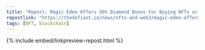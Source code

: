 ```yaml
---
title: "Repost: Magic Eden Offers 50% Diamond Bonus For Buying NFTs or Ordinals - \"The Defiant\""
repostlink: "https://thedefiant.io/news/nfts-and-web3/magic-eden-offers-50-diamond-bonus-for-buying-nfts-or-ordinals"
tags: [NFT, blockchain]
---
```


{% include embed/linkpreview-repost.html %}
